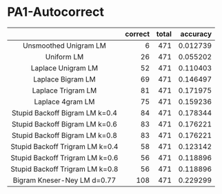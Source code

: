 # PA1-Autocorrect

| |correct|total | accuracy|
|:-:|--:|--:|--:|
|Unsmoothed Unigram LM |6 |471 |0.012739 |
|Uniform LM|26 |471 |0.055202 |
|Laplace Unigram LM |52 | 471| 0.110403 |
|Laplace Bigram LM|69 | 471| 0.146497 |
|Laplace Trigram LM|81 | 471| 0.171975 |
|Laplace 4gram LM|75 | 471| 0.159236 |
|Stupid Backoff Bigram LM k=0.4|84 | 471|0.178344 |
|Stupid Backoff Bigram LM k=0.6|83 | 471|0.176221 |
|Stupid Backoff Bigram LM k=0.8|83 | 471|0.176221 |
|Stupid Backoff Trigram LM k=0.4|58 | 471|0.123142 |
|Stupid Backoff Trigram LM k=0.6|56 | 471|0.118896 |
|Stupid Backoff Trigram LM k=0.8|56 | 471|0.118896 |
|Bigram Kneser-Ney LM d=0.77|108 | 471|0.229299 |
